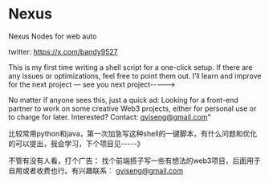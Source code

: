 # Nexus
Nexus Nodes for web auto

twitter: https://x.com/bandy9527

This is my first time writing a shell script for a one-click setup. If there are any issues or optimizations, feel free to point them out. I’ll learn and improve for the next project — see you next project----->

No matter if anyone sees this, just a quick ad: 
    Looking for a front-end partner to work on some creative Web3 projects, either for personal use or to charge for later. Interested? Contact: gviseng@gmail.com"


比较常用python和java，第一次加急写这种shell的一键脚本，有什么问题和优化的可以提出，我会学习，下个项目见-----》

不管有没有人看，打个广告：
    找个前端搭子写一些有想法的web3项目，后面用于自用或者收费也行。有兴趣联系： gviseng@gmail.com

